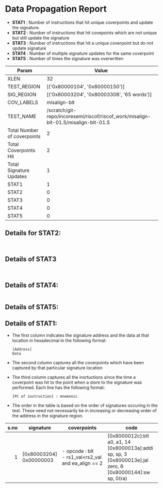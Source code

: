 
# Data Propagation Report

- **STAT1** : Number of instructions that hit unique coverpoints and update the signature.
- **STAT2** : Number of instructions that hit covepoints which are not unique but still update the signature
- **STAT3** : Number of instructions that hit a unique coverpoint but do not update signature
- **STAT4** : Number of multiple signature updates for the same coverpoint
- **STAT5** : Number of times the signature was overwritten

| Param                     | Value    |
|---------------------------|----------|
| XLEN                      | 32      |
| TEST_REGION               | [('0x80000104', '0x80000150')]      |
| SIG_REGION                | [('0x80003204', '0x80003308', '65 words')]      |
| COV_LABELS                | misalign-blt      |
| TEST_NAME                 | /scratch/git-repo/incoresemi/riscof/riscof_work/misalign-blt-01.S/misalign-blt-01.S    |
| Total Number of coverpoints| 2     |
| Total Coverpoints Hit     | 2      |
| Total Signature Updates   | 1      |
| STAT1                     | 1      |
| STAT2                     | 0      |
| STAT3                     | 0     |
| STAT4                     | 0     |
| STAT5                     | 0     |

## Details for STAT2:

```


```

## Details of STAT3

```


```

## Details of STAT4:

```

```

## Details of STAT5:



## Details of STAT1:

- The first column indicates the signature address and the data at that location in hexadecimal in the following format: 
  ```
  [Address]
  Data
  ```

- The second column captures all the coverpoints which have been captured by that particular signature location

- The third column captures all the insrtuctions since the time a coverpoint was
  hit to the point when a store to the signature was performed. Each line has
  the following format:
  ```
  [PC of instruction] : mnemonic
  ```
- The order in the table is based on the order of signatures occuring in the
  test. These need not necessarily be in increasing or decreasing order of the
  address in the signature region.

|s.no|        signature         |                        coverpoints                         |                                                           code                                                            |
|---:|--------------------------|------------------------------------------------------------|---------------------------------------------------------------------------------------------------------------------------|
|   1|[0x80003204]<br>0x00000003|- opcode : blt<br> -  rs1_val<rs2_val and ea_align == 2<br> |[0x8000012c]:blt a0, a1, 14<br> [0x8000013a]:addi sp, sp, 3<br> [0x8000013e]:jal zero, 6<br> [0x80000144]:sw sp, 0(ra)<br> |
